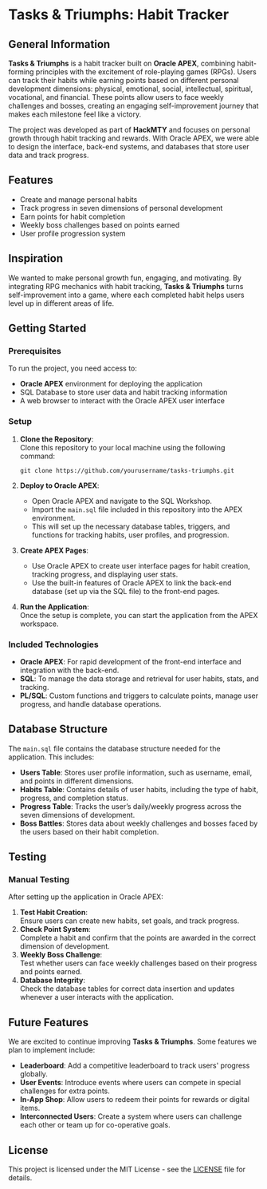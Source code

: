 # Tasks & Triumphs: Habit Tracker

## General Information
**Tasks & Triumphs** is a habit tracker built on **Oracle APEX**, combining habit-forming principles with the excitement of role-playing games (RPGs). Users can track their habits while earning points based on different personal development dimensions: physical, emotional, social, intellectual, spiritual, vocational, and financial. These points allow users to face weekly challenges and bosses, creating an engaging self-improvement journey that makes each milestone feel like a victory.

The project was developed as part of **HackMTY** and focuses on personal growth through habit tracking and rewards. With Oracle APEX, we were able to design the interface, back-end systems, and databases that store user data and track progress.

## Features
- Create and manage personal habits
- Track progress in seven dimensions of personal development
- Earn points for habit completion
- Weekly boss challenges based on points earned
- User profile progression system

## Inspiration
We wanted to make personal growth fun, engaging, and motivating. By integrating RPG mechanics with habit tracking, **Tasks & Triumphs** turns self-improvement into a game, where each completed habit helps users level up in different areas of life.

## Getting Started

### Prerequisites
To run the project, you need access to:
- **Oracle APEX** environment for deploying the application
- SQL Database to store user data and habit tracking information
- A web browser to interact with the Oracle APEX user interface

### Setup
1. **Clone the Repository**:  
   Clone this repository to your local machine using the following command:
   ```
   git clone https://github.com/yourusername/tasks-triumphs.git
   ```

2. **Deploy to Oracle APEX**:
   - Open Oracle APEX and navigate to the SQL Workshop.
   - Import the `main.sql` file included in this repository into the APEX environment.
   - This will set up the necessary database tables, triggers, and functions for tracking habits, user profiles, and progression.
   
3. **Create APEX Pages**:
   - Use Oracle APEX to create user interface pages for habit creation, tracking progress, and displaying user stats.
   - Use the built-in features of Oracle APEX to link the back-end database (set up via the SQL file) to the front-end pages.
   
4. **Run the Application**:  
   Once the setup is complete, you can start the application from the APEX workspace.

### Included Technologies
- **Oracle APEX**: For rapid development of the front-end interface and integration with the back-end.
- **SQL**: To manage the data storage and retrieval for user habits, stats, and tracking.
- **PL/SQL**: Custom functions and triggers to calculate points, manage user progress, and handle database operations.

## Database Structure
The `main.sql` file contains the database structure needed for the application. This includes:

- **Users Table**: Stores user profile information, such as username, email, and points in different dimensions.
- **Habits Table**: Contains details of user habits, including the type of habit, progress, and completion status.
- **Progress Table**: Tracks the user’s daily/weekly progress across the seven dimensions of development.
- **Boss Battles**: Stores data about weekly challenges and bosses faced by the users based on their habit completion.

## Testing

### Manual Testing
After setting up the application in Oracle APEX:
1. **Test Habit Creation**:  
   Ensure users can create new habits, set goals, and track progress.
2. **Check Point System**:  
   Complete a habit and confirm that the points are awarded in the correct dimension of development.
3. **Weekly Boss Challenge**:  
   Test whether users can face weekly challenges based on their progress and points earned.
4. **Database Integrity**:  
   Check the database tables for correct data insertion and updates whenever a user interacts with the application.

## Future Features
We are excited to continue improving **Tasks & Triumphs**. Some features we plan to implement include:
- **Leaderboard**: Add a competitive leaderboard to track users' progress globally.
- **User Events**: Introduce events where users can compete in special challenges for extra points.
- **In-App Shop**: Allow users to redeem their points for rewards or digital items.
- **Interconnected Users**: Create a system where users can challenge each other or team up for co-operative goals.

## License
This project is licensed under the MIT License - see the [LICENSE](LICENSE) file for details.
